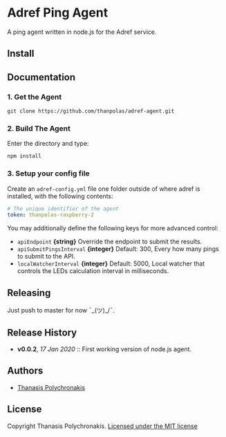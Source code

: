 # Adref Ping Agent

A ping agent written in node.js for the Adref service.

## Install


## Documentation

### 1. Get the Agent

```
git clone https://github.com/thanpolas/adref-agent.git
```

### 2. Build The Agent

Enter the directory and type:

```
npm install
```

### 3. Setup your config file

Create an `adref-config.yml` file one folder outside of where adref is installed, with the following contents:

```yaml
# The unique identifier of the agent
token: thanpolas-raspberry-2
```

You may additionally define the following keys for more advanced control:

* `apiEndpoint` **{string}** Override the endpoint to submit the results.
* `apiSubmitPingsInterval` **{integer}** Default: 300, Every how many pings 
    to submit to the API.
* `localWatcherInterval` **{integer}** Default: 5000, Local watcher that 
    controls the LEDs calculation interval in milliseconds.
    
## Releasing

Just push to master for now ¯\_(ツ)_/¯.


## Release History

- **v0.0.2**, *17 Jan 2020* :: First working version of node.js agent.

## Authors

* [Thanasis Polychronakis](https://github.com/thanpolas)

## License

Copyright Thanasis Polychronakis. [Licensed under the MIT license](/LICENSE)
